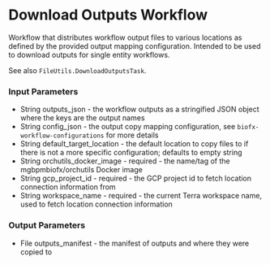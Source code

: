 # Download Outputs Workflow
Workflow that distributes workflow output files to various locations as defined by the provided output mapping
configuration.  Intended to be used to download outputs for single entity workflows.

See also `FileUtils.DownloadOutputsTask`.

### Input Parameters
* String outputs_json - the workflow outputs as a stringified JSON object where the keys are the output names
* String config_json - the output copy mapping configuration, see `biofx-workflow-configurations` for more details
* String default_target_location - the default location to copy files to if there is not a more specific configuration; defaults to empty string
* String orchutils_docker_image - required - the name/tag of the mgbpmbiofx/orchutils Docker image
* String gcp_project_id - required - the GCP project id to fetch location connection information from
* String workspace_name - required - the current Terra workspace name, used to fetch location connection information

### Output Parameters
* File outputs_manifest - the manifest of outputs and where they were copied to

